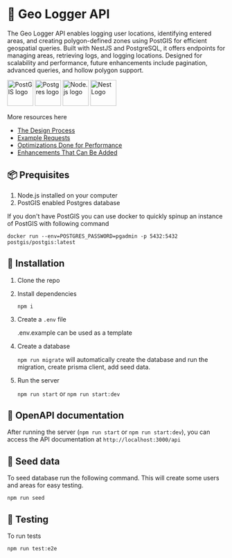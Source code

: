 # 🧭 Geo Logger API

The Geo Logger API enables logging user locations, identifying entered areas, and creating polygon-defined zones using PostGIS for efficient geospatial queries. Built with NestJS and PostgreSQL, it offers endpoints for managing areas, retrieving logs, and logging locations. Designed for scalability and performance, future enhancements include pagination, advanced queries, and hollow polygon support.

<p>
<img src="https://avatars.githubusercontent.com/u/1759716?s=200&v=4" alt="PostGIS logo" height="60">
<img src="https://avatars.githubusercontent.com/u/177543?s=200&v=4" alt="Postgres logo" height="60">
<img src="https://avatars.githubusercontent.com/u/9950313?s=200&v=4" alt="Node.js logo" height="60">
<img src="https://nestjs.com/img/logo-small.svg" height="60" alt="Nest Logo" />
</p>

More resources here

- [The Design Process](/docs/DESIGN_PROCESS.md)
- [Example Requests](/docs/EXAMPLE_REQUESTS.md)
- [Optimizations Done for Performance](/docs/OPTIMIZATION.md)
- [Enhancements That Can Be Added](/docs/ENHANCEMENTS.md)

## 📦 Prequisites

1. Node.js installed on your computer
2. PostGIS enabled Postgres database

If you don't have PostGIS you can use docker to quickly spinup an instance of PostGIS with following command

```
docker run --env=POSTGRES_PASSWORD=pgadmin -p 5432:5432 postgis/postgis:latest
```

## 🚚 Installation

1. Clone the repo

2. Install dependencies

   `npm i`

3. Create a `.env` file

   .env.example can be used as a template

4. Create a database

   `npm run migrate` will automatically create the database and run the migration, create prisma client, add seed data.

5. Run the server

   `npm run start` or `npm run start:dev`

## 📖 OpenAPI documentation

After running the server (`npm run start` or `npm run start:dev`), you can access the API documentation at `http://localhost:3000/api`

## 🌱 Seed data

To seed database run the following command. This will create some users and areas for easy testing.

```
npm run seed
```

## 🧪 Testing

To run tests

```
npm run test:e2e
```
